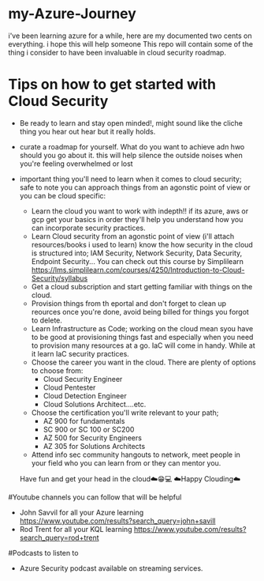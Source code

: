  # my-Azure-Journey
i've been learning azure for a while, here are my documented two cents on everything. i hope this will help someone 
This repo will contain some of the thing i consider to have been invaluable in cloud security roadmap.

# Tips on how to get started with Cloud Security
- Be ready to learn and stay open minded!, might sound like the cliche thing you hear out hear but it really holds.
- curate a roadmap for yourself. What do you want to achieve adn hwo should you go about it. this will help silence the outside noises when you're feeling overwhelmed or lost
- important thing you'll need to learn when it comes to cloud security; safe to note you can approach things from an agonstic point of view or you can be cloud specific:
  - Learn the cloud you want to work with indepth!! if its azure, aws or gcp get your basics in order they'll help you understand how you can incorporate security practices.
  - Learn Cloud security from an agonstic point of view (i'll attach resources/books i used to learn) know the how security in the cloud is structured into; IAM Security, Network Security, Data Security, Endpoint Security...  You can check out this course by Simplilearn  https://lms.simplilearn.com/courses/4250/Introduction-to-Cloud-Security/syllabus 
  - Get a cloud subscription and start getting familiar with things on the cloud.
  - Provision things from th eportal and don't forget to clean up reources once you're done, avoid being billed for things you forgot to delete.
  - Learn Infrastructure as Code; working on the cloud mean syou have to be good at provisioning things fast and especially when you need to provision many resources at a go. 
    IaC will come in handy. While at it learn IaC security practices.
  - Choose the career you want in the cloud. There are plenty of options to choose from:
      - Cloud Security Engineer
      - Cloud Pentester
      - Cloud Detection Engineer
      - Cloud Solutions Architect....etc.
   - Choose the certification you'll write relevant to your path;
      - AZ 900 for fundamentals
      - SC 900 or SC 100 or SC200
      - AZ 500 for Security Engineers
      - AZ 305 for Solutions Architects
    - Attend info sec community hangouts to network, meet people in your field who you can learn from or they can mentor you.
      
   Have fun and get your head in the cloud☁️😁💻
  ☁️Happy Clouding☁️
  
#Youtube channels you can follow that will be helpful
- John Savvil for all your Azure learning  https://www.youtube.com/results?search_query=john+savill 
- Rod Trent for all your KQL learning https://www.youtube.com/results?search_query=rod+trent 

#Podcasts to listen to
- Azure Security podcast available on streaming services. 
